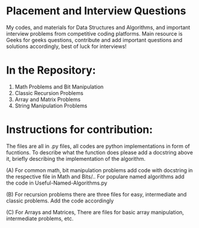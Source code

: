 # Placement and Interview Questions

My codes, and materials for Data Structures and Algorithms, and important interview problems from competitive coding platforms. Main resource is Geeks for geeks questions, contribute and add important questions and solutions accordingly, best of luck for interviews!

# In the Repository:

1. Math Problems and Bit Manipulation
2. Classic Recursion Problems
3. Array and Matrix Problems
4. String Manipulation Problems

# Instructions for contribution:

The files are all in .py files, all codes are python implementations in form of fucntions. To describe what the function does please add a docstring above it,
briefly describing the implementation of the algorithm. 

(A)
For common math, bit manipulation problems add code with docstring in the respective file in Math and Bits/..
For populare named algorithms add the code in Useful-Named-Algorithms.py

(B)
For recursion problems there are three files for easy, intermediate and classic problems. Add the code accordingly

(C)
For Arrays and Matrices, There are files for basic array manipulation, intermediate problems, etc. 
